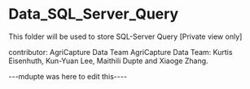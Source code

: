 # Data_SQL_Server_Query
This folder will be used to store SQL-Server Query [Private view only]

contributor: AgriCapture Data Team
AgriCapture Data Team: Kurtis Eisenhuth, Kun-Yuan Lee, Maithili Dupte and Xiaoge Zhang.


---mdupte was here to edit this----
